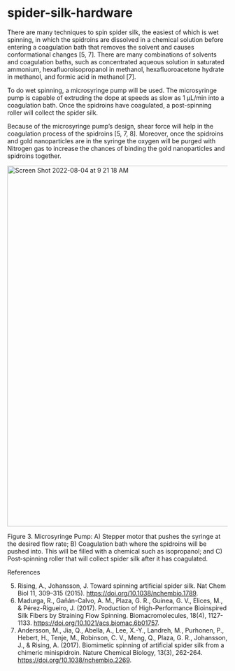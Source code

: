# spider-silk-hardware

There are many techniques to spin spider silk, the easiest of which is wet spinning, in which the spidroins are dissolved in a chemical solution before entering a coagulation bath that removes the solvent and causes conformational changes [5, 7]. There are many combinations of solvents and coagulation baths, such as concentrated aqueous solution in saturated ammonium, hexafluoroisopropanol in methanol, hexafluoroacetone hydrate in methanol, and formic acid in methanol [7].

To do wet spinning, a microsyringe pump will be used. The microsyringe pump is capable of extruding the dope at speeds as slow as 1 μL/min into a coagulation bath. Once the spidroins have coagulated, a post-spinning roller will collect the spider silk.

Because of the microsyringe pump’s design, shear force will help in the coagulation process of the spidroins [5, 7, 8]. Moreover, once the spidroins and gold nanoparticles are in the syringe the oxygen will be purged with Nitrogen gas to increase the chances of binding the gold nanoparticles and spidroins together.

<img width="826" alt="Screen Shot 2022-08-04 at 9 21 18 AM" src="https://user-images.githubusercontent.com/44911766/182787943-ead415ea-b8ac-40a2-8b9d-a36ffe2da663.png">

Figure 3. Microsyringe Pump: A) Stepper motor that pushes the syringe at the desired flow rate; B) Coagulation bath where the spidroins will be pushed into. This will be filled with a chemical such as isopropanol; and C) Post-spinning roller that will collect spider silk after it has coagulated.

References

5. Rising, A., Johansson, J. Toward spinning artificial spider silk. Nat Chem Biol 11, 309–315 (2015). https://doi.org/10.1038/nchembio.1789.
7. Madurga, R., Gañán-Calvo, A. M., Plaza, G. R., Guinea, G. V., Elices, M., & Pérez-Rigueiro, J. (2017). Production of High-Performance Bioinspired Silk Fibers by Straining Flow Spinning. Biomacromolecules, 18(4), 1127-1133. https://doi.org/10.1021/acs.biomac.6b01757.
8. Andersson, M., Jia, Q., Abella, A., Lee, X.-Y., Landreh, M., Purhonen, P., Hebert, H., Tenje, M., Robinson, C. V., Meng, Q., Plaza, G. R., Johansson, J., & Rising, A. (2017). Biomimetic spinning of artificial spider silk from a chimeric minispidroin. Nature Chemical Biology, 13(3), 262-264. https://doi.org/10.1038/nchembio.2269.

